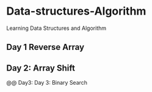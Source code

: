 #  Data-structures-Algorithm
 Learning Data Structures and Algorithm

## Day 1 Reverse Array
## Day 2: Array Shift
@@ Day3: Day 3: Binary Search